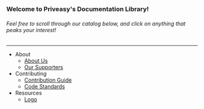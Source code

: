 ### Welcome to Priveasy's Documentation Library!
###### Feel free to scroll through our catalog below, and click on anything that peaks your interest!

------------

- About
  - [About Us](https://github.com/P5vc/Documentation/blob/master/About/About.md "About Us")
  - [Our Supporters](https://github.com/P5vc/Documentation/blob/master/About/Supporters.md "Our Supporters")
- Contributing
  - [Contribution Guide](https://github.com/P5vc/Documentation/blob/master/Contributing/contributionGuide.md "Contribution Guide")
  - [Code Standards](https://github.com/P5vc/Documentation/blob/master/Contributing/CodeStandards.md "Code Standards")
- Resources
  - [Logo](https://github.com/P5vc/Documentation/tree/master/Logo "Logo")
